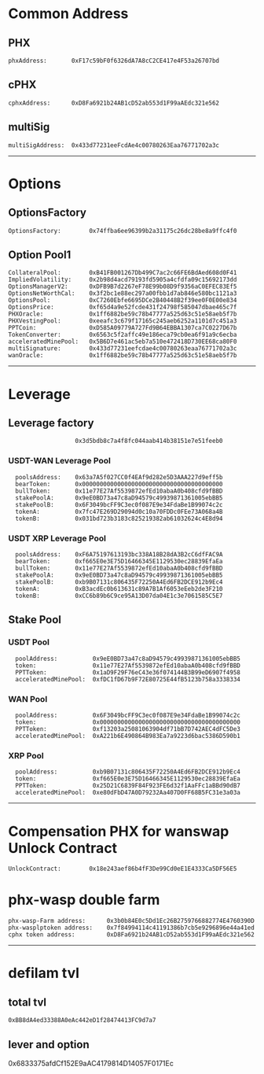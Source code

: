 # Common Address

## PHX
	phxAddress:       0xF17c59bF0f6326dA7A8cC2CE417e4F53a26707bd

## cPHX
	cphxAddress:      0xD8Fa6921b24AB1cD52ab553d1F99aAEdc321e562

## multiSig
    multiSigAddress:  0x433d77231eeFcdAe4c00780263Eaa76771702a3c	
___
	
# Options	
## OptionsFactory
    OptionsFactory:        0x74ffba6ee96399b2a31175c26dc28be8a9ffc4f0
	
## Option Pool1	
    CollateralPool:        0xB41FB001267Db499C7ac2c66FE6BdAed608d0F41 
    ImpliedVolatility:     0x2b98d4acd79193fd5905a4cfdfa09c15692173dd
    OptionsManagerV2:      0xDFB9B7d2267eF78E99b08D9f9356aC0EFEC83Ef5
    OptionsNetWorthCal:    0x3f2bc1e88ec297a00fbb1d7ab846e580bc1121a3
    OptionsPool:           0xC7260Ebfe6695DCe2B40448B2f39ee0F0E00e834
    OptionsPrice:          0xf65d4a9e52fcde431f24798f585047dbae465c7f
    PHXOracle:             0x1ff6882be59c78b47777a525d63c51e58aeb5f7b
    PHXVestingPool:        0xeeafc3c679f17165c245aeb6252a1101d7c451a3
    PPTCoin:               0xD585A09779A727Fd9B64EBBA1307ca7C0227D67b
    TokenConverter:        0x6563c5f2affc49e186eca79cb0ea6f91a9c6ecba
    acceleratedMinePool:   0x5B6D7e461ac5eb7a510e472418D730EE68ca80F0
    multiSignature:        0x433d77231eefcdae4c00780263eaa76771702a3c
    wanOracle:             0x1ff6882be59c78b47777a525d63c51e58aeb5f7b 
___

# Leverage
## Leverage factory        
                       0x3d5bdb8c7a4f8fc044aab414b38151e7e51feeb0
	
### USDT-WAN Leverage Pool
      poolsAddress:    0x63a7A5f027CC0f4EAf9d282e5D3AAA227d9eff5b      
      bearToken:       0x0000000000000000000000000000000000000000               
      bullToken:       0x11e77E27Af5539872efEd10abaA0b408cfd9fBBD   
      stakePoolA:      0x9eE0BD73a47c8aD94579c49939871361005ebBB5         
      stakePoolB:      0x6F3049bcFF9C3ec0f087E9e34FdaBe1B99074c2c   
      tokenA:          0x7fc47E269D29094d0c10a70FDDc0FEe73A068a4B   
      tokenB:          0x031bd723b3183c825219382ab61032624c4E8d94   	

### USDT XRP Leverage Pool
      poolsAddress:    0xF6A75197613193bc338A18B28dA3B2cC6dfFAC9A  
      bearToken:       0xf665E0e3E75D16466345E1129530ec28839EfaEa   
      bullToken:       0x11e77E27Af5539872efEd10abaA0b408cfd9fBBD   
      stakePoolA:      0x9eE0BD73a47c8aD94579c49939871361005ebBB5   
      stakePoolB:      0xb9B07131c806435F72250A4Ed6FB2DCE912b9Ec4   
      tokenA:          0xB3acdEc0b613631c89A7B1Af6053eEeb2de3F210   
      tokenB:          0xCC6b89b6C9ce95A13D07da04E1c3e7061585C5E7  	

## Stake Pool
### USDT Pool
      poolAddress:          0x9eE0BD73a47c8aD94579c49939871361005ebBB5
      token:                0x11e77E27Af5539872efEd10abaA0b408cfd9fBBD 
      PPTToken:             0x1aD9F29F76eC43e36f074144B3B99eD6907f4958
      acceleratedMinePool:  0xfDC1fD67b9F72E80725E44fB5123b758a3338334
    

### WAN Pool
      poolAddress:          0x6F3049bcFF9C3ec0f087E9e34FdaBe1B99074c2c 
      token:                0x0000000000000000000000000000000000000000  
      PPTToken:             0xf13203a25081063904df71bB7D742AEC4dFC5De3 
      acceleratedMinePool:  0xA221b6E490864B983Ea7a9223d6bac5386D590b1 

### XRP Pool      
      poolAddress:          0xb9B07131c806435F72250A4Ed6FB2DCE912b9Ec4 
      token:                0xf665E0e3E75D16466345E1129530ec28839EfaEa  
      PPTToken:             0x25D21C6839F84F923FE6d32f1AaFFc1aBBd90dB7 
      acceleratedMinePool:  0xe80dFbD47A0D79232Aa407D0FF68B5FC31e3a03a 	  
___
# Compensation PHX for wanswap Unlock Contract
	UnlockContract:	       0x18e243aef86b4fF3De99Cd0eE1E4333Ca5DF56E5	

# phx-wasp double farm	
    phx-wasp-Farm address:		0x3b0b84E0c5Dd1Ec26B2759766882774E4760390D
    phx-wasplptoken address:	0x7f84994114c41191386b7cb5e9296896e44a41ed
    cphx token address:			0xD8Fa6921b24AB1cD52ab553d1F99aAEdc321e562

___
# defilam tvl

## total tvl
	0xBB8dA4ed33388A0eAc442eD1f28474413FC9d7a7 
## lever and option	
   0x6833375afdCf152E9aAC4179814D14057F0171Ec
	